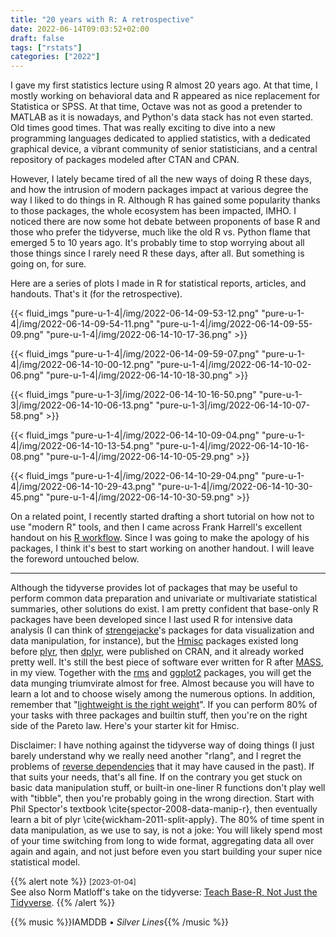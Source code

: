 ```yaml
---
title: "20 years with R: A retrospective"
date: 2022-06-14T09:03:52+02:00
draft: false
tags: ["rstats"]
categories: ["2022"]
---
```


I gave my first statistics lecture using R almost 20 years ago. At that time, I mostly working on behavioral data and R appeared as nice replacement for Statistica or SPSS. At that time, Octave was not as good a pretender to MATLAB as it is nowadays, and Python's data stack has not even started. Old times good times. That was really exciting to dive into a new programming languages dedicated to applied statistics, with a dedicated graphical device, a vibrant community of senior statisticians, and a central repository of packages modeled after CTAN and CPAN.

However, I lately became tired of all the new ways of doing R these days, and how the intrusion of modern packages impact at various degree the way I liked to do things in R. Although R has gained some popularity thanks to those packages, the whole ecosystem has been impacted, IMHO. I noticed there are now some hot debate between proponents of base R and those who prefer the tidyverse, much like the old R vs. Python flame that emerged 5 to 10 years ago. It's probably time to stop worrying about all those things since I rarely need R these days, after all. But something is going on, for sure.

Here are a series of plots I made in R for statistical reports, articles, and handouts. That's it (for the retrospective).

{{< fluid_imgs
  "pure-u-1-4|/img/2022-06-14-09-53-12.png"
  "pure-u-1-4|/img/2022-06-14-09-54-11.png"
  "pure-u-1-4|/img/2022-06-14-09-55-09.png"
  "pure-u-1-4|/img/2022-06-14-10-17-36.png" >}}

{{< fluid_imgs
  "pure-u-1-4|/img/2022-06-14-09-59-07.png"
  "pure-u-1-4|/img/2022-06-14-10-00-12.png"
  "pure-u-1-4|/img/2022-06-14-10-02-06.png"
  "pure-u-1-4|/img/2022-06-14-10-18-30.png" >}}

{{< fluid_imgs
  "pure-u-1-3|/img/2022-06-14-10-16-50.png"
  "pure-u-1-3|/img/2022-06-14-10-06-13.png"
  "pure-u-1-3|/img/2022-06-14-10-07-58.png" >}}

{{< fluid_imgs
  "pure-u-1-4|/img/2022-06-14-10-09-04.png"
  "pure-u-1-4|/img/2022-06-14-10-13-54.png"
  "pure-u-1-4|/img/2022-06-14-10-16-08.png"
  "pure-u-1-4|/img/2022-06-14-10-05-29.png" >}}

{{< fluid_imgs
  "pure-u-1-4|/img/2022-06-14-10-29-04.png"
  "pure-u-1-4|/img/2022-06-14-10-29-43.png"
  "pure-u-1-4|/img/2022-06-14-10-30-45.png"
  "pure-u-1-4|/img/2022-06-14-10-30-59.png" >}}

On a related point, I recently started drafting a short tutorial on how not to use "modern R" tools, and then I came across Frank Harrell's excellent handout on his [R workflow]. Since I was going to make the apology of his packages, I think it's best to start working on another handout. I will leave the foreword untouched below.

---

Although the tidyverse provides lot of packages that may be useful to perform common data preparation and univariate or multivariate statistical summaries, other solutions do exist. I am pretty confident that base-only R packages have been developed since I last used R for intensive data analysis (I can think of [strengejacke]'s packages for data visualization and data manipulation, for instance), but the [Hmisc] packages existed long before [plyr], then [dplyr], were published on CRAN, and it already worked pretty well. It's still the best piece of software ever written for R after [MASS], in my view. Together with the [rms] and [ggplot2] packages, you will get the data munging triumvirate almost for free. Almost because you will have to learn a lot and to choose wisely among the numerous options. In addition, remember that "[lightweight is the right weight]". If you can perform 80% of your tasks with three packages and builtin stuff, then you're on the right side of the Pareto law. Here's your starter kit for Hmisc.

Disclaimer: I have nothing against the tidyverse way of doing things (I just barely understand why we really need another "rlang", and I regret the problems of [reverse dependencies] that it may have caused in the past). If that suits your needs, that's all fine. If on the contrary you get stuck on basic data manipulation stuff, or built-in one-liner R functions don't play well with "tibble", then you're probably going in the wrong direction. Start with Phil Spector's textbook \cite{spector-2008-data-manip-r}, then eventually learn a bit of plyr \cite{wickham-2011-split-apply}. The 80% of time spent in data manipulation, as we use to say, is not a joke: You will likely spend most of your time switching from long to wide format, aggregating data all over again and again, and not just before even you start building your super nice statistical model.

{{% alert note %}}
<small>[2023-01-04]</small><br>
See also Norm Matloff's take on the tidyverse: [Teach Base-R, Not Just the Tidyverse].
{{% /alert %}}

[r workflow]: https://www.fharrell.com/post/rflow
[plyr]: https://cran.r-project.org/web/packages/plyr/
[dplyr]: https://cran.r-project.org/web/packages/dplyr/
[hmisc]: https://cran.r-project.org/web/packages/Hmisc/
[strengejacke]: https://github.com/strengejacke
[mass]: https://cran.r-project.org/web/packages/MASS/
[rms]: https://cran.r-project.org/web/packages/rms/
[ggplot2]: https://ggplot2.tidyverse.org/
[reverse dependencies]: https://dirk.eddelbuettel.com/blog/2018/02/28/
[lightweight is the right weight]: https://www.tinyverse.org/
[teach base-r, not just the tidyverse]: https://github.com/matloff/TidyverseSkeptic

{{% music %}}IAMDDB • _Silver Lines_{{% /music %}}
